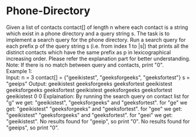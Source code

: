 # Phone-Directory
Given a list of contacts contact[] of length n where each contact is a string which exist in a phone directory and a query string s. The task is to implement a search query for the phone directory. Run a search query for each prefix p of the query string s (i.e. from  index 1 to |s|) that prints all the distinct contacts which have the same prefix as p in lexicographical increasing order. Please refer the explanation part for better understanding. Note: If there is no match between query and contacts, print "0".  
Example 1:  
Input:  n = 3
contact[] = {"geeikistest", "geeksforgeeks",  "geeksfortest"} 
s = "geeips"
Output:
geeikistest geeksforgeeks geeksfortest
geeikistest geeksforgeeks geeksfortest
geeikistest geeksforgeeks geeksfortest 
geeikistest
0 
0 
Explaination: By running the search query on  contact list
   for "g" we get: "geeikistest",  "geeksforgeeks" and "geeksfortest". 
   for "ge" we get: "geeikistest" "geeksforgeeks" and "geeksfortest".
   for "gee" we get: "geeikistest" "geeksforgeeks" and "geeksfortest".
   for "geei" we get: "geeikistest". 
   No results found for "geeip", so print "0".
   No results found for "geeips", so print "0".
